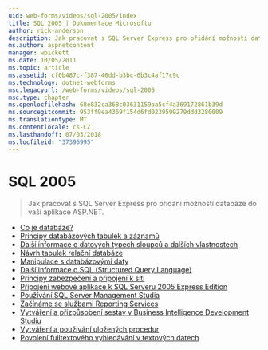 ```yaml
---
uid: web-forms/videos/sql-2005/index
title: SQL 2005 | Dokumentace Microsoftu
author: rick-anderson
description: Jak pracovat s SQL Server Express pro přidání možností databáze do vaší aplikace ASP.NET.
ms.author: aspnetcontent
manager: wpickett
ms.date: 10/05/2011
ms.topic: article
ms.assetid: cf0b487c-f387-46dd-b3bc-6b3c4af17c9c
ms.technology: dotnet-webforms
msc.legacyurl: /web-forms/videos/sql-2005
msc.type: chapter
ms.openlocfilehash: 68e832ca368c03631159aa5cf4a369172861b39d
ms.sourcegitcommit: 953ff9ea4369f154d6fd0239599279ddd3280009
ms.translationtype: MT
ms.contentlocale: cs-CZ
ms.lasthandoff: 07/03/2018
ms.locfileid: "37396995"
---
```

<a name="sql-2005"></a>SQL 2005
====================
> Jak pracovat s SQL Server Express pro přidání možností databáze do vaší aplikace ASP.NET.


- [Co je databáze?](what-is-a-database.md)
- [Principy databázových tabulek a záznamů](understanding-database-tables-and-records.md)
- [Další informace o datových typech sloupců a dalších vlastnostech](more-about-column-data-types-and-other-properties.md)
- [Návrh tabulek relační databáze](designing-relational-database-tables.md)
- [Manipulace s databázovými daty](manipulating-database-data.md)
- [Další informace o SQL (Structured Query Language)](more-structured-query-language.md)
- [Principy zabezpečení a připojení k síti](understanding-security-and-network-connectivity.md)
- [Připojení webové aplikace k SQL Serveru 2005 Express Edition](connecting-your-web-application-to-sql-server-2005-express-edition.md)
- [Používání SQL Server Management Studia](using-sql-server-management-studio.md)
- [Začínáme se službami Reporting Services](getting-started-with-reporting-services.md)
- [Vytváření a přizpůsobení sestav v Business Intelligence Development Studiu](building-and-customizing-reports-in-business-intelligence-development-studio.md)
- [Vytváření a používání uložených procedur](creating-and-using-stored-procedures.md)
- [Povolení fulltextového vyhledávání v textových datech](enabling-full-text-search-in-your-text-data.md)
